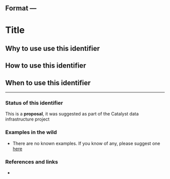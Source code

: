 ## Format — 
# Title

## Why to use use this identifier


## How to use this identifier


## When to use this identifier


---

### Status of this identifier

This is a **proposal**, it was suggested as part of the Catalyst data infrastructure project


### Examples in the wild

* There are no known examples. If you know of any, please suggest one [here](#)


### References and links

* 